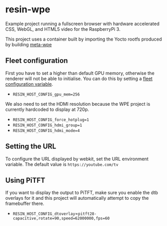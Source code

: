 # resin-wpe

Example project running a fullscreen browser with hardware accelerated CSS,
WebGL, and HTML5 video for the RaspberryPi 3.

This project uses a container built by importing the Yocto rootfs produced by
building [meta-wpe](https://github.com/WebPlatformForEmbedded/meta-wpe)

## Fleet configuration

First you have to set a higher than default GPU memory, otherwise the renderer
will not be able to initialise. You can do this by setting a [fleet configuration variable](https://docs.resin.io/configuration/advanced/#modifying-config-txt-remotely-).

* `RESIN_HOST_CONFIG_gpu_mem=256`

We also need to set the HDMI resolution because the WPE project is currently hardcoded to display at 720p.

* `RESIN_HOST_CONFIG_force_hotplug=1`
* `RESIN_HOST_CONFIG_hdmi_group=1`
* `RESIN_HOST_CONFIG_hdmi_mode=4`

## Setting the URL

To configure the URL displayed by webkit, set the URL environment variable. The
default value is `https://youtube.com/tv`

## Using PiTFT

If you want to display the output to PiTFT, make sure you enable the dtb
overlays for it and this project will automatically attempt to copy the
framebuffer there.

* `RESIN_HOST_CONFIG_dtoverlay`=`pitft28-capacitive,rotate=90,speed=62000000,fps=60`

